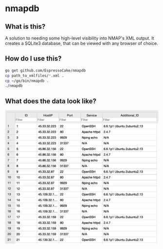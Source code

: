 # nmapdb

## What is this?
A solution to needing some high-level visibility into NMAP's XML output.
It creates a SQLite3 database, that can be viewed with any browser of choice.

## How do I use this?
```sh
go get github.com/EspressoCake/nmapdb
cp path_to_xmlfiles/*.xml .
cp ~/go/bin/nmapdb .
./nmapdb
```

## What does the data look like?
![](images/db.png "db")
